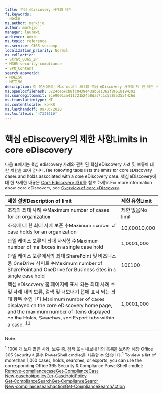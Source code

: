 ```yaml
---
title: 핵심 eDiscovery 사례의 제한
f1.keywords:
- NOCSH
ms.author: markjjo
author: markjjo
manager: laurawi
audience: Admin
ms.topic: reference
ms.service: O365-seccomp
localization_priority: Normal
ms.collection:
- Strat_O365_IP
- M365-security-compliance
- SPO_Content
search.appverid:
- MOE150
- MET150
description: 이 문서에서는 Microsoft 365의 핵심 eDiscovery 사례에 대 한 제한 사항에 대해 설명 합니다.
ms.openlocfilehash: 6224ce5ecb8fc0439e43ab5e1362f8a618194202
ms.sourcegitcommit: 9ce9001aa41172152458da27c1c52825355f426d
ms.translationtype: MT
ms.contentlocale: ko-KR
ms.lasthandoff: 09/03/2020
ms.locfileid: "47358516"
---
```

# <a name="limits-in-core-ediscovery"></a><span data-ttu-id="e078f-103">핵심 eDiscovery의 제한 사항</span><span class="sxs-lookup"><span data-stu-id="e078f-103">Limits in core eDiscovery</span></span>

<span data-ttu-id="e078f-104">다음 표에서는 핵심 ediscovery 사례와 관련 된 핵심 eDiscovery 사례 및 보류에 대 한 제한을 보여 줍니다.</span><span class="sxs-lookup"><span data-stu-id="e078f-104">The following table lists the limits for core eDiscovery cases and holds associated with a core eDiscovery case.</span></span> <span data-ttu-id="e078f-105">핵심 eDiscovery에 대 한 자세한 내용은 [Core Ediscovery 개요](ediscovery-cases.md)를 참조 하세요.</span><span class="sxs-lookup"><span data-stu-id="e078f-105">For more information about core eDiscovery, see [Overview of core eDiscovery](ediscovery-cases.md).</span></span>
    
  |<span data-ttu-id="e078f-106">**제한 설명**</span><span class="sxs-lookup"><span data-stu-id="e078f-106">**Description of limit**</span></span>|<span data-ttu-id="e078f-107">**제한 유형**</span><span class="sxs-lookup"><span data-stu-id="e078f-107">**Limit**</span></span>|
  |:-----|:-----|
  |<span data-ttu-id="e078f-108">조직의 최대 사례 수</span><span class="sxs-lookup"><span data-stu-id="e078f-108">Maximum number of cases for an organization</span></span>  <br/> |<span data-ttu-id="e078f-109">제한 없음</span><span class="sxs-lookup"><span data-stu-id="e078f-109">No limit</span></span>  <br/> |
  |<span data-ttu-id="e078f-110">조직에 대 한 최대 사례 보존 수</span><span class="sxs-lookup"><span data-stu-id="e078f-110">Maximum number of case holds for an organization</span></span>  <br/> |<span data-ttu-id="e078f-111">10,000</span><span class="sxs-lookup"><span data-stu-id="e078f-111">10,000</span></span>  <br/> |
  |<span data-ttu-id="e078f-112">단일 케이스 보류의 최대 사서함 수</span><span class="sxs-lookup"><span data-stu-id="e078f-112">Maximum number of mailboxes in a single case hold</span></span>  <br/> |<span data-ttu-id="e078f-113">1,000</span><span class="sxs-lookup"><span data-stu-id="e078f-113">1,000</span></span>  <br/> |
  |<span data-ttu-id="e078f-114">단일 케이스 보류에서의 최대 SharePoint 및 비즈니스용 OneDrive 사이트 수</span><span class="sxs-lookup"><span data-stu-id="e078f-114">Maximum number of SharePoint and OneDrive for Business sites in a single case hold</span></span>  <br/> |<span data-ttu-id="e078f-115">100</span><span class="sxs-lookup"><span data-stu-id="e078f-115">100</span></span>  <br/> |
  |<span data-ttu-id="e078f-116">핵심 eDiscovery 홈 페이지에 표시 되는 최대 사례 수 및 사례 내의 보류, 검색 및 내보내기 탭에 표시 되는 최대 항목 수입니다.</span><span class="sxs-lookup"><span data-stu-id="e078f-116">Maximum number of cases displayed on the core eDiscovery home page, and the maximum number of items displayed on the Holds, Searches, and Export tabs within a case.</span></span> <span data-ttu-id="e078f-117"><sup>1</sup></span><span class="sxs-lookup"><span data-stu-id="e078f-117"><sup>1</sup></span></span> |<span data-ttu-id="e078f-118">1,000</span><span class="sxs-lookup"><span data-stu-id="e078f-118">1,000</span></span>|
  |||

   > [!NOTE]
   > <span data-ttu-id="e078f-119"><sup>1</sup> 1000 개 보다 많은 사례, 보류 중, 검색 또는 내보내기의 목록을 보려면 해당 Office 365 Security & 준수 PowerShell cmdlet을 사용할 수 있습니다.</span><span class="sxs-lookup"><span data-stu-id="e078f-119"><sup>1</sup> To view a list of more than 1,000 cases, holds, searches, or exports, you can use the corresponding Office 365 Security & Compliance PowerShell cmdlet:</span></span><br/> [<span data-ttu-id="e078f-120">Remove-compliancecase</span><span class="sxs-lookup"><span data-stu-id="e078f-120">Get-ComplianceCase</span></span>](https://docs.microsoft.com/powershell/module/exchange/get-compliancecase) <br/> [<span data-ttu-id="e078f-121">New-caseholdpolicy</span><span class="sxs-lookup"><span data-stu-id="e078f-121">Get-CaseHoldPolicy</span></span>](https://docs.microsoft.com/powershell/module/exchange/get-caseholdpolicy)<br/> [<span data-ttu-id="e078f-122">Get-ComplianceSearch</span><span class="sxs-lookup"><span data-stu-id="e078f-122">Get-ComplianceSearch</span></span>](https://docs.microsoft.com/powershell/module/exchange/get-compliancesearch)<br/> [<span data-ttu-id="e078f-123">New-compliancesearchaction</span><span class="sxs-lookup"><span data-stu-id="e078f-123">Get-ComplianceSearchAction</span></span>](https://docs.microsoft.com/powershell/module/exchange/get-compliancesearchaction)
